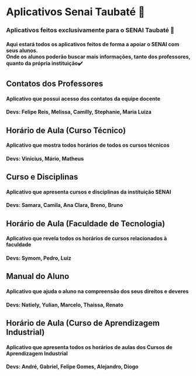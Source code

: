 <h1> Aplicativos Senai Taubaté 📱</h1>

<h3>Aplicativos feitos exclusivamente para o SENAI Taubaté 📲</h3>
<h4>Aqui estará todos os aplicativos feitos de forma a apoiar o SENAI com seus alunos.<br>Onde os alunos poderão buscar mais informações, tanto dos professores, quanto da própria instituição✔️</h4>

<h2>Contatos dos Professores</h2>
<h4>Aplicativo que possui acesso dos contatos da equipe docente</h4>
<h4>Devs: Felipe Reis, Melissa, Camilly, Stephanie, Maria Luiza</h4>

<h2>Horário de Aula (Curso Técnico)</h2>
<h4>Aplicativo que mostra todos horários de todos os cursos técnicos</h4>
<h4>Devs: Vinicius, Mário, Matheus</h4>

<h2>Curso e Disciplinas</h2>
<h4>Aplicativo que apresenta cursos e disciplinas da instituição SENAI</h4>
<h4>Devs: Samara, Camila, Ana Clara, Breno, Bruno</h4>

<h2>Horário de Aula (Faculdade de Tecnologia)</h2>
<h4>Aplicativo que revela todos os horários de cursos relacionados à faculdade</h4>
<h4>Devs: Symom, Pedro, Luiz</h4>

<h2>Manual do Aluno</h2>
<h4>Aplicativo que ajuda o aluno na compreensão dos seus direitos e deveres</h4>
<h4>Devs: Natiely, Yulian, Marcelo, Thaissa, Renato</h4>

<h2>Horário de Aula (Curso de Aprendizagem Industrial)</h2>
<h4>Aplicativo que apresenta todos os horários de aulas dos Cursos de Aprendizagem Industrial</h4>
<h4>Devs: André, Gabriel, Felipe Gomes, Alejandro, Diogo</h4>
